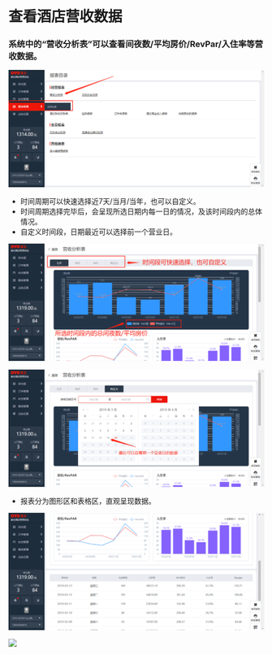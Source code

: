 # 查看酒店营收数据

### 系统中的“营收分析表”可以查看间夜数/平均房价/RevPar/入住率等营收数据。

![](../../../.gitbook/assets/image%20%28114%29.png)

* 时间周期可以快速选择近7天/当月/当年，也可以自定义。 
* 时间周期选择完毕后，会呈现所选日期内每一日的情况，及该时间段内的总体情况。 
* 自定义时间段，日期最近可以选择前一个营业日。

![](../../../.gitbook/assets/image%20%28628%29.png)

![](../../../.gitbook/assets/image%20%28264%29.png)

* 报表分为图形区和表格区，直观呈现数据。

![](../../../.gitbook/assets/image%20%28376%29.png)

![](https://uploader.shimo.im/f/eufzZCdoLaI108MW.png!thumbnail)




